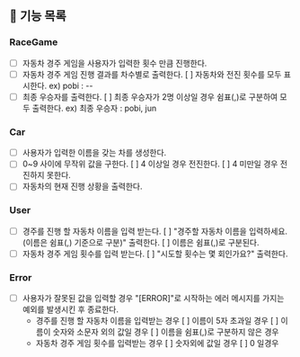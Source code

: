 ## 🚀 기능 목록

### RaceGame

- [ ] 자동차 경주 게임을 사용자가 입력한 횟수 만큼 진행한다.
- [ ] 자동차 경주 게임 진행 결과를 차수별로 출력한다.
      [ ] 자동차와 전진 횟수를 모두 표시한다.
      ex) pobi : --
- [ ] 최종 우승자를 출력한다.
      [ ] 최종 우승자가 2명 이상일 경우 쉼표(,)로 구분하여 모두 출력한다.
      ex) 최종 우승자 : pobi, jun

### Car

- [ ] 사용자가 입력한 이름을 갖는 차를 생성한다.
- [ ] 0~9 사이에 무작위 값을 구한다.
      [ ] 4 이상일 경우 전진한다.
      [ ] 4 미만일 경우 전진하지 못한다.
- [ ] 자동차의 현재 진행 상황을 출력한다.

### User

- [ ] 경주를 진행 할 자동차 이름을 입력 받는다.
      [ ] "경주할 자동차 이름을 입력하세요.(이름은 쉼표(,) 기준으로 구분)" 출력한다.
      [ ] 이름은 쉼표(,)로 구분된다.
- [ ] 자동차 경주 게임 횟수를 입력 받는다.
      [ ] "시도할 횟수는 몇 회인가요?" 출력한다.

### Error

- [ ] 사용자가 잘못된 값을 입력할 경우 "[ERROR]"로 시작하는 에러 메시지를 가지는 예외를 발생시킨 후 종료한다.
  - 경주를 진행 할 자동차 이름을 입력받는 경우
    [ ] 이름이 5자 초과일 경우
    [ ] 이름이 숫자와 소문자 외의 값일 경우
    [ ] 이름을 쉼표(,)로 구분하지 않은 경우
  - 자동차 경주 게임 횟수를 입력받는 경우
    [ ] 숫자외에 값일 경우
    [ ] 0 일경우
